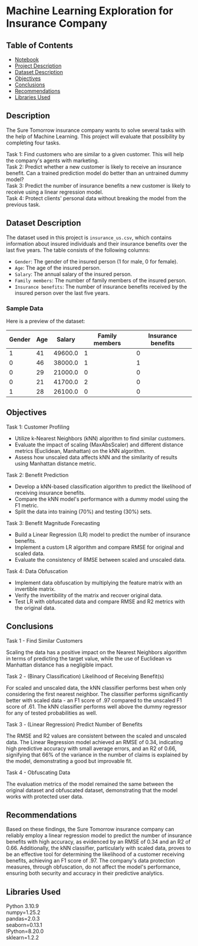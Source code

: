 # Machine Learning Exploration for Insurance Company

## Table of Contents

- [Notebook](explore_ml_for_insurance.ipynb)
- [Project Description](#description)
- [Dataset Description](#dataset-description)
- [Objectives](#objectives)
- [Conclusions](#conclusions)
- [Recommendations](#recommendations)
- [Libraries Used](#libraries-used)

## Description

The Sure Tomorrow insurance company wants to solve several tasks with the help of Machine Learning. This project will evaluate that possibility by completing four tasks.

Task 1: Find customers who are similar to a given customer. This will help the company's agents with marketing.  
Task 2: Predict whether a new customer is likely to receive an insurance benefit. Can a trained prediction model do better than an untrained dummy model?  
Task 3: Predict the number of insurance benefits a new customer is likely to receive using a linear regression model.  
Task 4: Protect clients' personal data without breaking the model from the previous task.  

## Dataset Description

The dataset used in this project is `insurance_us.csv`, which contains information about insured individuals and their insurance benefits over the last five years. The table consists of the following columns:

- `Gender`: The gender of the insured person (1 for male, 0 for female).
- `Age`: The age of the insured person.
- `Salary`: The annual salary of the insured person.
- `Family members`: The number of family members of the insured person.
- `Insurance benefits`: The number of insurance benefits received by the insured person over the last five years.

### Sample Data

Here is a preview of the dataset:

| Gender | Age | Salary  | Family members | Insurance benefits |
|--------|-----|---------|----------------|--------------------|
| 1      | 41  | 49600.0 | 1              | 0                  |
| 0      | 46  | 38000.0 | 1              | 1                  |
| 0      | 29  | 21000.0 | 0              | 0                  |
| 0      | 21  | 41700.0 | 2              | 0                  |
| 1      | 28  | 26100.0 | 0              | 0                  |

## Objectives

Task 1: Customer Profiling

- Utilize k-Nearest Neighbors (kNN) algorithm to find similar customers.
- Evaluate the impact of scaling (MaxAbsScaler) and different distance metrics (Euclidean, Manhattan) on the kNN algorithm.
- Assess how unscaled data affects kNN and the similarity of results using Manhattan distance metric.

Task 2: Benefit Prediction

- Develop a kNN-based classification algorithm to predict the likelihood of receiving insurance benefits.
- Compare the kNN model's performance with a dummy model using the F1 metric.
- Split the data into training (70%) and testing (30%) sets.

Task 3: Benefit Magnitude Forecasting

- Build a Linear Regression (LR) model to predict the number of insurance benefits.
- Implement a custom LR algorithm and compare RMSE for original and scaled data.
- Evaluate the consistency of RMSE between scaled and unscaled data.

Task 4: Data Obfuscation

- Implement data obfuscation by multiplying the feature matrix with an invertible matrix.
- Verify the invertibility of the matrix and recover original data.
- Test LR with obfuscated data and compare RMSE and R2 metrics with the original data.

## Conclusions

Task 1 - Find Similar Customers

Scaling the data has a positive impact on the Nearest Neighbors algorithm in terms of predicting the target value, while the use of Euclidean vs Manhattan distance has a negligible impact.

Task 2 - (Binary Classification) Likelihood of Receiving Benefit(s)

For scaled and unscaled data, the kNN classifier performs best when only considering the first nearest neighbor. The classifier performs significantly better with scaled data - an F1 score of .97 compared to the unscaled F1 score of .61. The kNN classifier performs well above the dummy regressor for any of tested probabilities as well.

Task 3 - (Linear Regression) Predict Number of Benefits

The RMSE and R2 values are consistent between the scaled and unscaled data. The Linear Regression model achieved an RMSE of 0.34, indicating high predictive accuracy with small average errors, and an R2 of 0.66, signifying that 66% of the variance in the number of claims is explained by the model, demonstrating a good but improvable fit.

Task 4 - Obfuscating Data

The evaluation metrics of the model remained the same between the original dataset and obfuscated dataset, demonstrating that the model works with protected user data.

## Recommendations

Based on these findings, the Sure Tomorrow insurance company can reliably employ a linear regression model to predict the number of insurance benefits with high accuracy, as evidenced by an RMSE of 0.34 and an R2 of 0.66. Additionally, the kNN classifier, particularly with scaled data, proves to be an effective tool for determining the likelihood of a customer receiving benefits, achieving an F1 score of .97. The company's data protection measures, through obfuscation, do not affect the model's performance, ensuring both security and accuracy in their predictive analytics.

## Libraries Used

Python 3.10.9  
numpy=1.25.2  
pandas=2.0.3  
seaborn=0.13.1  
IPython=8.20.0  
sklearn=1.2.2
